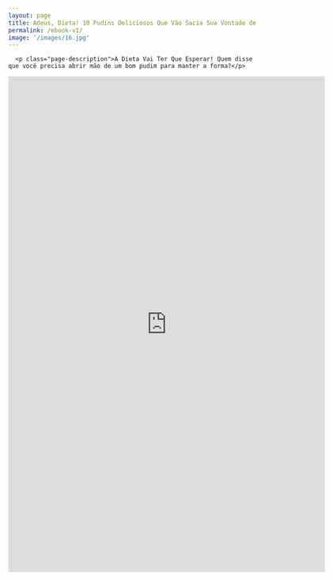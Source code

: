 ```yaml
---
layout: page
title: Adeus, Dieta! 10 Pudins Deliciosos Que Vão Sacia Sua Vontade de Doce (Sem Culpa!)
permalink: /ebook-v1/
image: '/images/16.jpg'
---
```


<div class="form-box">
  <div class="contact-head">
    
      <p class="page-description">A Dieta Vai Ter Que Esperar! Quem disse que você precisa abrir mão de um bom pudim para manter a forma?</p>
    
  </div>
  <iframe src="https://docs.google.com/forms/d/e/1FAIpQLScUl8nWXHyxJCZw7gwoXQpp-SQqyH9fTsrOVwi09jEt2DZU7w/viewform?embedded=true" loading="lazy" width="640" height="1004" frameborder="0" marginheight="0" marginwidth="0">Carregando…</iframe>
</div>
